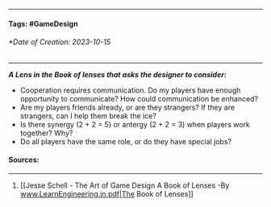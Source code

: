 __________________________________________________________________________
#### **Tags:** #GameDesign 
###### *Date of Creation: 2023-10-15
__________________________________________________________________________

***A Lens in the Book of lenses that asks the designer to consider:***
- Cooperation requires communication. Do my players have enough opportunity to communicate? How could communication be enhanced?
- Are my players friends already, or are they strangers? If they are strangers, can I help them break the ice?
- Is there synergy (2 + 2 = 5) or antergy (2 + 2 = 3) when players work together? Why?
- Do all players have the same role, or do they have special jobs?
#### Sources:
__________________________________________________________________________
1. [[Jesse Schell - The Art of Game Design A Book of Lenses -By www.LearnEngineering.in.pdf|The Book of Lenses]]